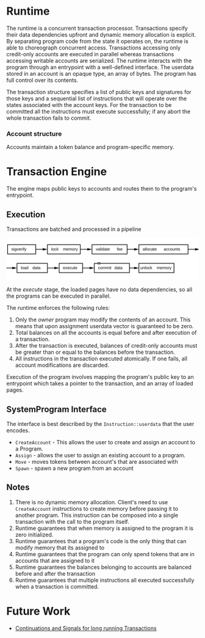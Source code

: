 # Runtime

The runtime is a concurrent transaction processor. Transactions specify their
data dependencies upfront and dynamic memory allocation is explicit. By
separating program code from the state it operates on, the runtime is able to
choreograph concurrent access. Transactions accessing only credit-only
accounts are executed in parallel whereas transactions accessing writable
accounts are serialized.  The runtime interacts with the program through an
entrypoint with a well-defined interface.  The userdata stored in an account is
an opaque type, an array of bytes. The program has full control over its
contents.

The transaction structure specifies a list of public keys and signatures for
those keys and a sequential list of instructions that will operate over the
states associated with the account keys.  For the transaction to be committed
all the instructions must execute successfully; if any abort the whole
transaction fails to commit.

### Account structure

Accounts maintain a token balance and program-specific memory.

# Transaction Engine

The engine maps public keys to accounts and routes them to the program's
entrypoint.

## Execution

Transactions are batched and processed in a pipeline

<img alt="Runtime pipeline" src="img/runtime.svg" class="center"/>

At the *execute* stage, the loaded pages have no data dependencies, so all the
programs can be executed in parallel.

The runtime enforces the following rules:

1. Only the *owner* program may modify the contents of an account.  This means
   that upon assignment userdata vector is guaranteed to be zero.
2. Total balances on all the accounts is equal before and after execution of a
   transaction.
3. After the transaction is executed, balances of credit-only accounts must be
   greater than or equal to the balances before the transaction.
4. All instructions in the transaction executed atomically. If one fails, all
   account modifications are discarded.

Execution of the program involves mapping the program's public key to an
entrypoint which takes a pointer to the transaction, and an array of loaded
pages.

## SystemProgram Interface

The interface is best described by the `Instruction::userdata` that the user
encodes.

* `CreateAccount` - This allows the user to create and assign an account to a
  Program.
* `Assign` - allows the user to assign an existing account to a program.
* `Move`  - moves tokens between account's that are associated with
* `Spawn` - spawn a new program from an account

## Notes

1. There is no dynamic memory allocation.  Client's need to use `CreateAccount`
instructions to create memory before passing it to another program.  This
instruction can be composed into a single transaction with the call to the
program itself.
2. Runtime guarantees that when memory is assigned to the program it is zero
initialized.
3. Runtime guarantees that a program's code is the only thing that can modify
memory that its assigned to
4. Runtime guarantees that the program can only spend tokens that are in
accounts that are assigned to it
5. Runtime guarantees the balances belonging to accounts are balanced before
and after the transaction
6. Runtime guarantees that multiple instructions all executed successfully when
a transaction is committed.

# Future Work

* [Continuations and Signals for long running
  Transactions](https://github.com/solana-labs/solana/issues/1485)

